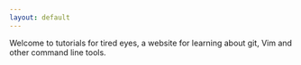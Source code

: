 ```yaml
---
layout: default
---
```

Welcome to tutorials for tired eyes, a website for learning about git, Vim
and other command line tools.

